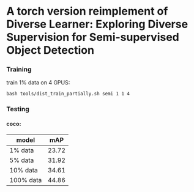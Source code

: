 # A torch version reimplement of Diverse Learner: Exploring Diverse Supervision for Semi-supervised Object Detection

### Training

train 1% data on 4 GPUS:

`bash tools/dist_train_partially.sh semi 1 1 4`

### Testing

#### coco:

| model     | mAP   |
| --------- | ----- |
| 1% data   | 23.72 |
| 5% data   | 31.92 |
| 10% data  | 34.61 |
| 100% data | 44.86 |
